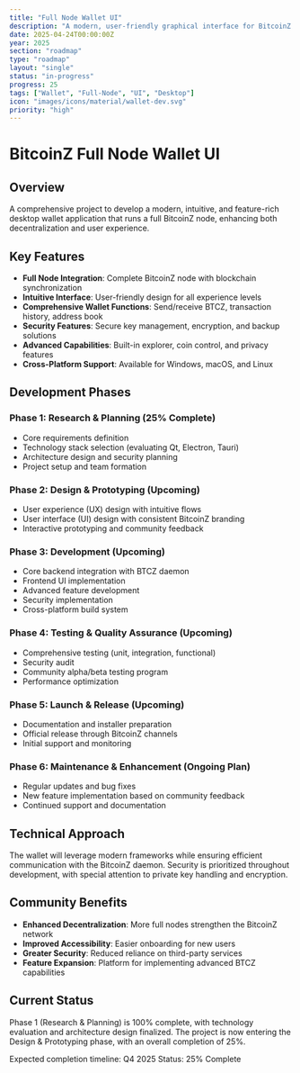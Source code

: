 ```yaml
---
title: "Full Node Wallet UI"
description: "A modern, user-friendly graphical interface for BitcoinZ full node wallet"
date: 2025-04-24T00:00:00Z
year: 2025
section: "roadmap"
type: "roadmap"
layout: "single"
status: "in-progress"
progress: 25
tags: ["Wallet", "Full-Node", "UI", "Desktop"]
icon: "images/icons/material/wallet-dev.svg"
priority: "high"
---
```


# BitcoinZ Full Node Wallet UI

## Overview
A comprehensive project to develop a modern, intuitive, and feature-rich desktop wallet application that runs a full BitcoinZ node, enhancing both decentralization and user experience.

## Key Features
- **Full Node Integration**: Complete BitcoinZ node with blockchain synchronization
- **Intuitive Interface**: User-friendly design for all experience levels
- **Comprehensive Wallet Functions**: Send/receive BTCZ, transaction history, address book
- **Security Features**: Secure key management, encryption, and backup solutions
- **Advanced Capabilities**: Built-in explorer, coin control, and privacy features
- **Cross-Platform Support**: Available for Windows, macOS, and Linux

## Development Phases

### Phase 1: Research & Planning (25% Complete)
- Core requirements definition
- Technology stack selection (evaluating Qt, Electron, Tauri)
- Architecture design and security planning
- Project setup and team formation

### Phase 2: Design & Prototyping (Upcoming)
- User experience (UX) design with intuitive flows
- User interface (UI) design with consistent BitcoinZ branding
- Interactive prototyping and community feedback

### Phase 3: Development (Upcoming)
- Core backend integration with BTCZ daemon
- Frontend UI implementation
- Advanced feature development
- Security implementation
- Cross-platform build system

### Phase 4: Testing & Quality Assurance (Upcoming)
- Comprehensive testing (unit, integration, functional)
- Security audit
- Community alpha/beta testing program
- Performance optimization

### Phase 5: Launch & Release (Upcoming)
- Documentation and installer preparation
- Official release through BitcoinZ channels
- Initial support and monitoring

### Phase 6: Maintenance & Enhancement (Ongoing Plan)
- Regular updates and bug fixes
- New feature implementation based on community feedback
- Continued support and documentation

## Technical Approach
The wallet will leverage modern frameworks while ensuring efficient communication with the BitcoinZ daemon. Security is prioritized throughout development, with special attention to private key handling and encryption.

## Community Benefits
- **Enhanced Decentralization**: More full nodes strengthen the BitcoinZ network
- **Improved Accessibility**: Easier onboarding for new users
- **Greater Security**: Reduced reliance on third-party services
- **Feature Expansion**: Platform for implementing advanced BTCZ capabilities

## Current Status
Phase 1 (Research & Planning) is 100% complete, with technology evaluation and architecture design finalized. The project is now entering the Design & Prototyping phase, with an overall completion of 25%.

Expected completion timeline: Q4 2025
Status: 25% Complete
